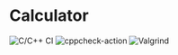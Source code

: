 # Calculator
![C/C++ CI](https://github.com/99002647/Calculator/workflows/C/C++%20CI/badge.svg)
![cppcheck-action](https://github.com/99002647/Calculator/workflows/cppcheck-action/badge.svg)
![Valgrind](https://github.com/99002647/Calculator/workflows/Valgrind/badge.svg)
